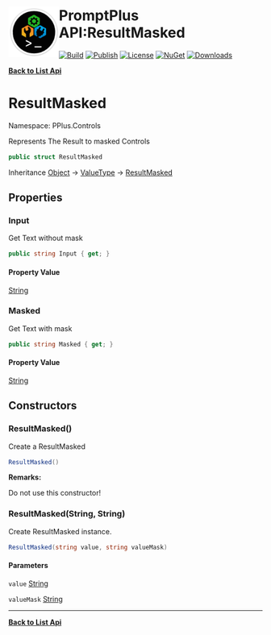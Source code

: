 # <img align="left" width="100" height="100" src="../images/icon.png">PromptPlus API:ResultMasked 

[![Build](https://github.com/FRACerqueira/PromptPlus/workflows/Build/badge.svg)](https://github.com/FRACerqueira/PromptPlus/actions/workflows/build.yml)
[![Publish](https://github.com/FRACerqueira/PromptPlus/actions/workflows/publish.yml/badge.svg)](https://github.com/FRACerqueira/PromptPlus/actions/workflows/publish.yml)
[![License](https://img.shields.io/badge/License-MIT-yellow.svg)](https://github.com/FRACerqueira/PromptPlus/blob/master/LICENSE)
[![NuGet](https://img.shields.io/nuget/v/PromptPlus)](https://www.nuget.org/packages/PromptPlus/)
[![Downloads](https://img.shields.io/nuget/dt/PromptPlus)](https://www.nuget.org/packages/PromptPlus/)

[**Back to List Api**](./apis.md)

# ResultMasked

Namespace: PPlus.Controls

Represents The Result to masked Controls

```csharp
public struct ResultMasked
```

Inheritance [Object](https://docs.microsoft.com/en-us/dotnet/api/system.object) → [ValueType](https://docs.microsoft.com/en-us/dotnet/api/system.valuetype) → [ResultMasked](./pplus.controls.resultmasked.md)

## Properties

### <a id="properties-input"/>**Input**

Get Text without mask

```csharp
public string Input { get; }
```

#### Property Value

[String](https://docs.microsoft.com/en-us/dotnet/api/system.string)<br>

### <a id="properties-masked"/>**Masked**

Get Text with mask

```csharp
public string Masked { get; }
```

#### Property Value

[String](https://docs.microsoft.com/en-us/dotnet/api/system.string)<br>

## Constructors

### <a id="constructors-.ctor"/>**ResultMasked()**

Create a ResultMasked

```csharp
ResultMasked()
```

**Remarks:**

Do not use this constructor!

### <a id="constructors-.ctor"/>**ResultMasked(String, String)**

Create ResultMasked instance.

```csharp
ResultMasked(string value, string valueMask)
```

#### Parameters

`value` [String](https://docs.microsoft.com/en-us/dotnet/api/system.string)<br>

`valueMask` [String](https://docs.microsoft.com/en-us/dotnet/api/system.string)<br>


- - -
[**Back to List Api**](./apis.md)
